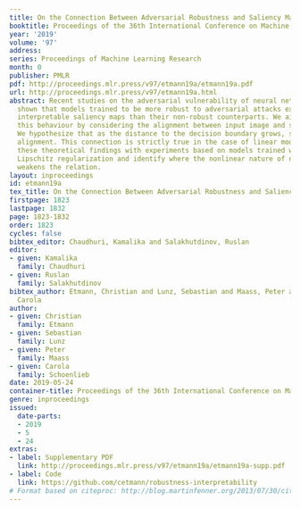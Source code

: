 ```yaml
---
title: On the Connection Between Adversarial Robustness and Saliency Map Interpretability
booktitle: Proceedings of the 36th International Conference on Machine Learning
year: '2019'
volume: '97'
address: 
series: Proceedings of Machine Learning Research
month: 0
publisher: PMLR
pdf: http://proceedings.mlr.press/v97/etmann19a/etmann19a.pdf
url: http://proceedings.mlr.press/v97/etmann19a.html
abstract: Recent studies on the adversarial vulnerability of neural networks have
  shown that models trained to be more robust to adversarial attacks exhibit more
  interpretable saliency maps than their non-robust counterparts. We aim to quantify
  this behaviour by considering the alignment between input image and saliency map.
  We hypothesize that as the distance to the decision boundary grows, so does the
  alignment. This connection is strictly true in the case of linear models. We confirm
  these theoretical findings with experiments based on models trained with a local
  Lipschitz regularization and identify where the nonlinear nature of neural networks
  weakens the relation.
layout: inproceedings
id: etmann19a
tex_title: On the Connection Between Adversarial Robustness and Saliency Map Interpretability
firstpage: 1823
lastpage: 1832
page: 1823-1832
order: 1823
cycles: false
bibtex_editor: Chaudhuri, Kamalika and Salakhutdinov, Ruslan
editor:
- given: Kamalika
  family: Chaudhuri
- given: Ruslan
  family: Salakhutdinov
bibtex_author: Etmann, Christian and Lunz, Sebastian and Maass, Peter and Schoenlieb,
  Carola
author:
- given: Christian
  family: Etmann
- given: Sebastian
  family: Lunz
- given: Peter
  family: Maass
- given: Carola
  family: Schoenlieb
date: 2019-05-24
container-title: Proceedings of the 36th International Conference on Machine Learning
genre: inproceedings
issued:
  date-parts:
  - 2019
  - 5
  - 24
extras:
- label: Supplementary PDF
  link: http://proceedings.mlr.press/v97/etmann19a/etmann19a-supp.pdf
- label: Code
  link: https://github.com/cetmann/robustness-interpretability
# Format based on citeproc: http://blog.martinfenner.org/2013/07/30/citeproc-yaml-for-bibliographies/
---
```

